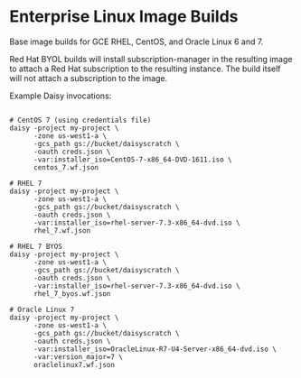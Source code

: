 # Enterprise Linux Image Builds

Base image builds for GCE RHEL, CentOS, and Oracle Linux 6 and 7.

Red Hat BYOL builds will install subscription-manager in the resulting image to
attach a Red Hat subscription to the resulting instance. The build itself will
not attach a subscription to the image.

Example Daisy invocations:
```shell

# CentOS 7 (using credentials file)
daisy -project my-project \
      -zone us-west1-a \
      -gcs_path gs://bucket/daisyscratch \
      -oauth creds.json \
      -var:installer_iso=CentOS-7-x86_64-DVD-1611.iso \
      centos_7.wf.json

# RHEL 7
daisy -project my-project \
      -zone us-west1-a \
      -gcs_path gs://bucket/daisyscratch \
      -oauth creds.json \
      -var:installer_iso=rhel-server-7.3-x86_64-dvd.iso \
      rhel_7.wf.json

# RHEL 7 BYOS
daisy -project my-project \
      -zone us-west1-a \
      -gcs_path gs://bucket/daisyscratch \
      -oauth creds.json \
      -var:installer_iso=rhel-server-7.3-x86_64-dvd.iso \
      rhel_7_byos.wf.json

# Oracle Linux 7
daisy -project my-project \
      -zone us-west1-a \
      -gcs_path gs://bucket/daisyscratch \
      -oauth creds.json \
      -var:installer_iso=OracleLinux-R7-U4-Server-x86_64-dvd.iso \
      -var:version_major=7 \
      oraclelinux7.wf.json
```

